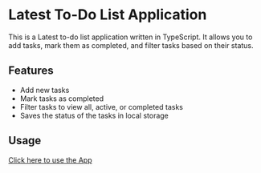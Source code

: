 # Latest To-Do List Application

This is a Latest to-do list application written in TypeScript. It allows you to add tasks, mark them as completed, and filter tasks based on their status.

## Features

- Add new tasks
- Mark tasks as completed
- Filter tasks to view all, active, or completed tasks
- Saves the status of the tasks in local storage

## Usage

<a href="https://danielhashmi.github.io/Latest-ToDo-List/">Click here to use the App</a>
